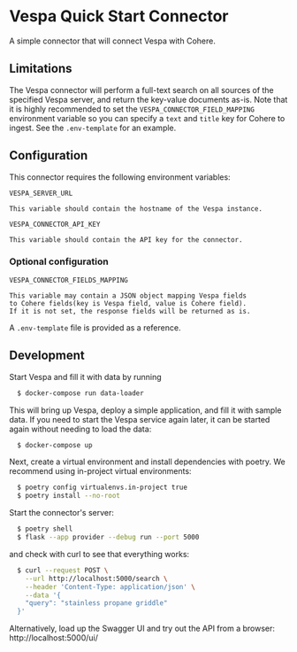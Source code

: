 # Vespa Quick Start Connector

A simple connector that will connect Vespa with Cohere.

## Limitations

The Vespa connector will perform a full-text search on all sources of the specified Vespa server, and return the key-value documents as-is. Note that it is highly recommended to set the `VESPA_CONNECTOR_FIELD_MAPPING` environment variable so you can specify a `text` and `title` key for Cohere to ingest. See the `.env-template` for an example.

## Configuration

This connector requires the following environment variables:

```
VESPA_SERVER_URL

This variable should contain the hostname of the Vespa instance.
```

```
VESPA_CONNECTOR_API_KEY

This variable should contain the API key for the connector.
```

### Optional configuration

```
VESPA_CONNECTOR_FIELDS_MAPPING

This variable may contain a JSON object mapping Vespa fields
to Cohere fields(key is Vespa field, value is Cohere field).
If it is not set, the response fields will be returned as is.
```

A `.env-template` file is provided as a reference.

## Development

Start Vespa and fill it with data by running

```bash
  $ docker-compose run data-loader
```

This will bring up Vespa, deploy a simple application, and fill it with sample data. If you need to start the Vespa
service again later,
it can be started again without needing to load the data:

```bash
  $ docker-compose up
```

Next, create a virtual environment and install dependencies with poetry. We recommend using in-project virtual
environments:

```bash
  $ poetry config virtualenvs.in-project true
  $ poetry install --no-root
```

Start the connector's server:

```bash
  $ poetry shell
  $ flask --app provider --debug run --port 5000
```

and check with curl to see that everything works:

```bash
  $ curl --request POST \
    --url http://localhost:5000/search \
    --header 'Content-Type: application/json' \
    --data '{
    "query": "stainless propane griddle"
  }'
```

Alternatively, load up the Swagger UI and try out the API from a browser: http://localhost:5000/ui/
